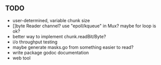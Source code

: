 TODO
----
- user-determined, variable chunk size
- []byte Reader channel?  use "epoll/kqueue" in Mux? maybe for loop is
  ok?
- better way to implement chunk.readBit/Byte?
- i/o throughput testing
- maybe generate masks.go from something easier to read?
- write package godoc documentation
- web tool
